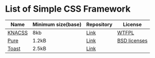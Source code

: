 List of Simple CSS Framework
=========================

Name | Minimum size(base) | Repository | License
--- | --- | --- | ---
[KNACSS](http://knacss.com/) | 8kb | [Link](http://knacss.com/knacss.html) | [WTFPL](https://en.wikipedia.org/wiki/WTFPL)
[Pure](http://purecss.io/) | 1.2kB | [Link](https://github.com/yui/pure/) | [BSD licenses](https://en.wikipedia.org/wiki/BSD_licenses)
[Toast](https://daneden.me/toast/) | 2.5kB | [Link](https://github.com/daneden/Toast) | 
